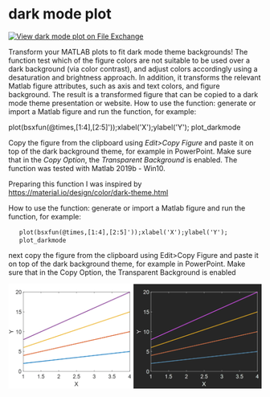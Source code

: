 # dark mode plot 
[![View dark mode plot  on File Exchange](https://www.mathworks.com/matlabcentral/images/matlab-file-exchange.svg)](https://www.mathworks.com/matlabcentral/fileexchange/86533-dark-mode-plot)



Transform your MATLAB plots to fit dark mode theme backgrounds! The function test which of the figure colors are not suitable to be used over a dark background (via color contrast), and adjust colors accordingly using a desaturation and brightness approach. In addition, it transforms the relevant Matlab figure attributes, such as axis and text colors, and figure background. The result is a transformed figure that can be copied to a dark mode theme presentation or website.
How to use the function:
generate or import a Matlab figure and run the function, for example:

plot(bsxfun(@times,[1:4],[2:5]'));xlabel('X');ylabel('Y');
plot_darkmode

Copy the figure from the clipboard using *Edit>Copy Figure* and paste it on top of the dark background theme, for example in PowerPoint. Make sure that in the *Copy Option*, the *Transparent Background* is enabled. The function was tested with Matlab 2019b - Win10.


Preparing this function I was inspired by https://material.io/design/color/dark-theme.html


How to use the function:
 generate or import a Matlab figure and run the function, for example:

       plot(bsxfun(@times,[1:4],[2:5]'));xlabel('X');ylabel('Y');
       plot_darkmode

  next copy the figure from the clipboard using Edit>Copy Figure and  paste it on top of the dark background theme, for example in
  PowerPoint. Make sure that in the Copy Option, the  Transparent Background is enabled
  
  ![plot](./plot_darkmode_img.png)
